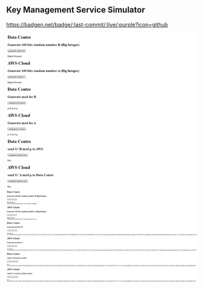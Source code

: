 ## Key Management Service Simulator 
https://badgen.net/badge/:last-commit/:live/:purple?icon=github

![html file without output](/images/sample.png)
![html file with sample output](/images/demo.png)
